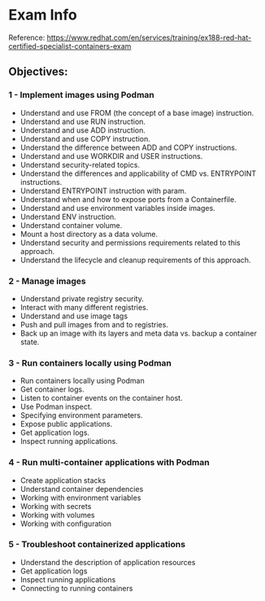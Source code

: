 # Exam Info

Reference: https://www.redhat.com/en/services/training/ex188-red-hat-certified-specialist-containers-exam

## Objectives:

### 1 - Implement images using Podman
* Understand and use FROM (the concept of a base image) instruction.  
* Understand and use RUN instruction.  
* Understand and use ADD instruction.  
* Understand and use COPY instruction.  
* Understand the difference between ADD and COPY instructions.  
* Understand and use WORKDIR and USER instructions.  
* Understand security-related topics.  
* Understand the differences and applicability of CMD vs. ENTRYPOINT instructions.  
* Understand ENTRYPOINT instruction with param.  
* Understand when and how to expose ports from a Containerfile.  
* Understand and use environment variables inside images.  
* Understand ENV instruction.  
* Understand container volume.  
* Mount a host directory as a data volume.  
* Understand security and permissions requirements related to this approach.  
* Understand the lifecycle and cleanup requirements of this approach.  

### 2 - Manage images

* Understand private registry security.
* Interact with many different registries.
* Understand and use image tags
* Push and pull images from and to registries.
* Back up an image with its layers and meta data vs. backup a container state.

### 3 - Run containers locally using Podman

* Run containers locally using Podman
* Get container logs.
* Listen to container events on the container host.
* Use Podman inspect.
* Specifying environment parameters.
* Expose public applications.
* Get application logs.
* Inspect running applications.

### 4 - Run multi-container applications with Podman

* Create application stacks
* Understand container dependencies
* Working with environment variables
* Working with secrets
* Working with volumes
* Working with configuration

### 5 - Troubleshoot containerized applications

* Understand the description of application resources
* Get application logs
* Inspect running applications
* Connecting to running containers

